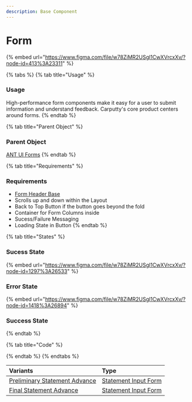 ```yaml
---
description: Base Component
---
```


# Form

{% embed url="https://www.figma.com/file/w78ZiMR2USgl1CwXVrcxXv/?node-id=413%3A23311" %}

{% tabs %}
{% tab title="Usage" %}
### Usage

High-performance form components make it easy for a user to submit information and understand feedback. Carputty's core product centers around forms.
{% endtab %}

{% tab title="Parent Object" %}
### Parent Object

[ANT UI Forms](https://ant.design/components/form/#header)
{% endtab %}

{% tab title="Requirements" %}
### Requirements

* [Form Header Base](../../recipe/header/)
* Scrolls up and down within the Layout
* Back to Top Button if the button goes beyond the fold
* Container for Form Columns inside
* Sucess/Failure Messaging
* Loading State in Button
{% endtab %}

{% tab title="States" %}
### Sucess State

{% embed url="https://www.figma.com/file/w78ZiMR2USgl1CwXVrcxXv/?node-id=1297%3A26533" %}

### Error State

{% embed url="https://www.figma.com/file/w78ZiMR2USgl1CwXVrcxXv/?node-id=1418%3A26894" %}



### Success State
{% endtab %}

{% tab title="Code" %}

{% endtab %}
{% endtabs %}

| Variants | Type |
| :--- | :--- |
| [Preliminary Statement Advance](../../recipe/form-receipe/statement-input-form-templates/lbo-preliminary-statement.md) | [Statement Input Form](preliminary-and-final-statements.md) |
| [Final Statement Advance](../../recipe/form-receipe/statement-input-form-templates/lbo-final-statement.md) | [Statement Input Form](preliminary-and-final-statements.md) |

